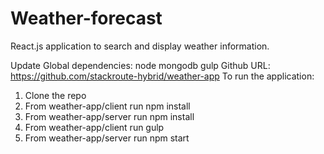 
# Weather-forecast
React.js application to search and display weather information.

Update
Global dependencies:
node
mongodb
gulp
Github URL: https://github.com/stackroute-hybrid/weather-app
To run the application:

1. Clone the repo
2. From weather-app/client run npm install
3. From weather-app/server run npm install
4. From weather-app/client run gulp
5. From weather-app/server run npm start
